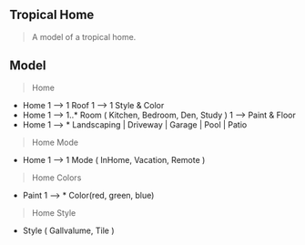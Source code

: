 Tropical Home
-------------
>A model of a tropical home.

Model
-----
>Home
* Home 1 --> 1 Roof 1 --> 1 Style & Color
* Home 1 --> 1..* Room ( Kitchen, Bedroom, Den, Study ) 1 --> Paint & Floor
* Home 1 --> * Landscaping | Driveway | Garage | Pool | Patio

>Home Mode
* Home 1 --> 1 Mode ( InHome, Vacation, Remote )

>Home Colors
* Paint 1 --> * Color(red, green, blue)

>Home Style
* Style ( Gallvalume, Tile )